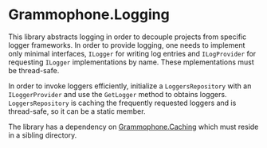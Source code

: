 # Grammophone.Logging
This library abstracts logging in order to decouple projects from specific logger frameworks.
In order to provide logging, one needs to implement only minimal interfaces, `ILogger`
for writing log entries and `ILogProvider` for requesting `ILogger` implementations by name.
These mplementations must be thread-safe.

In order to invoke loggers efficiently, initialize a `LoggersRepository` with an `ILoggerProvider` and use the `GetLogger`
method to obtains loggers. `LoggersRepository` is caching the frequently requested loggers and is thread-safe, so it can be
a static member.

The library has a dependency on [Grammophone.Caching](https://github.com/grammophone/Grammophone.Caching) which must reside
in a sibling directory.
